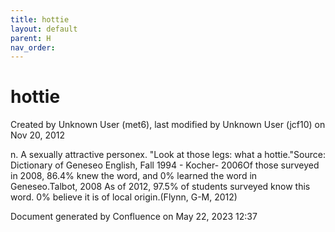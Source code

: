 ```yaml
---
title: hottie
layout: default
parent: H
nav_order:
---
```


# hottie

Created by  Unknown User (met6), last modified by  Unknown User (jcf10) on Nov 20, 2012

n. A sexually attractive personex. &quot;Look at those legs: what a hottie.&quot;Source: Dictionary of Geneseo English, Fall 1994 - Kocher- 2006Of those surveyed in 2008, 86.4% knew the word, and 0% learned the word in Geneseo.Talbot, 2008 As of 2012, 97.5% of students surveyed know this word. 0% believe it is of local origin.(Flynn, G-M, 2012)

Document generated by Confluence on May 22, 2023 12:37


